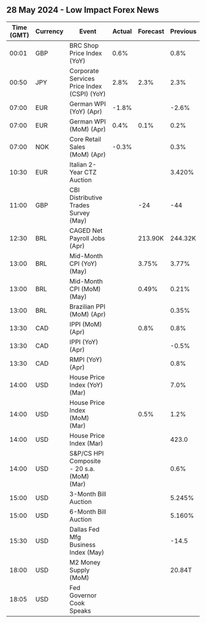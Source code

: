 ## 28 May 2024 - Low Impact Forex News

| Time (GMT) | Currency | Event | Actual | Forecast | Previous |
|------|----------|-------|--------|----------|----------|
| 00:01 | GBP | BRC Shop Price Index (YoY) | 0.6% |  | 0.8% |
| 00:50 | JPY | Corporate Services Price Index (CSPI) (YoY) | 2.8% | 2.3% | 2.3% |
| 07:00 | EUR | German WPI (YoY) (Apr) | -1.8% |  | -2.6% |
| 07:00 | EUR | German WPI (MoM) (Apr) | 0.4% | 0.1% | 0.2% |
| 07:00 | NOK | Core Retail Sales (MoM) (Apr) | -0.3% |  | 0.3% |
| 10:30 | EUR | Italian 2-Year CTZ Auction |  |  | 3.420% |
| 11:00 | GBP | CBI Distributive Trades Survey (May) |  | -24 | -44 |
| 12:30 | BRL | CAGED Net Payroll Jobs (Apr) |  | 213.90K | 244.32K |
| 13:00 | BRL | Mid-Month CPI (YoY) (May) |  | 3.75% | 3.77% |
| 13:00 | BRL | Mid-Month CPI (MoM) (May) |  | 0.49% | 0.21% |
| 13:00 | BRL | Brazilian PPI (MoM) (Apr) |  |  | 0.35% |
| 13:30 | CAD | IPPI (MoM) (Apr) |  | 0.8% | 0.8% |
| 13:30 | CAD | IPPI (YoY) (Apr) |  |  | -0.5% |
| 13:30 | CAD | RMPI (YoY) (Apr) |  |  | 0.8% |
| 14:00 | USD | House Price Index (YoY) (Mar) |  |  | 7.0% |
| 14:00 | USD | House Price Index (MoM) (Mar) |  | 0.5% | 1.2% |
| 14:00 | USD | House Price Index (Mar) |  |  | 423.0 |
| 14:00 | USD | S&P/CS HPI Composite - 20 s.a. (MoM) (Mar) |  |  | 0.6% |
| 15:00 | USD | 3-Month Bill Auction |  |  | 5.245% |
| 15:00 | USD | 6-Month Bill Auction |  |  | 5.160% |
| 15:30 | USD | Dallas Fed Mfg Business Index (May) |  |  | -14.5 |
| 18:00 | USD | M2 Money Supply (MoM) |  |  | 20.84T |
| 18:05 | USD | Fed Governor Cook Speaks |  |  |  |
